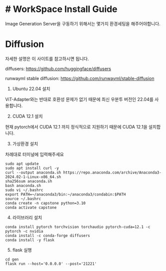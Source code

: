 # # WorkSpace Install Guide
Image Generation Server을 구동하기 위해서는 몇가지 환경세팅을 해주어야합니다.

# Diffusion
자세한 설명은 이 사이트를 참고하시면 됩니다.

diffusers: https://github.com/huggingface/diffusers

runwayml stable diffusion: https://github.com/runwayml/stable-diffusion

1. Ubuntu 22.04 설치

ViT-Adapter와는 반대로 호환성 문제가 없기 때문에 최신 우분투 버전인 22.04를 사용합니다.

2. CUDA 12.1 설치

현재 pytorch에서 CUDA 12.1 까지 정식적으로 지원하기 때문에 CUDA 12.1을 설치합니다.

3. 가상환경 설치

차례대로 터미널에 입력해주세요

```
sudo apt update
sudo apt install curl -y
curl --output anaconda.sh https://repo.anaconda.com/archive/Anaconda3-2024.02-1-Linux-x86_64.sh
sha256sum anaconda.sh
bash anaconda.sh
sudo vi ~/.bashrc
export PATH=~/anaconda3/bin:~/anaconda3/condabin:$PATH
source ~/.bashrc
conda create -n capstone python=3.10
conda activate capstone
```

4. 라이브러리 설치
```
conda install pytorch torchvision torchaudio pytorch-cuda=12.1 -c pytorch -c nvidia
conda install -c conda-forge diffusers
conda install -y flask
```

5. flask 실행
```
cd gen
flask run --host='0.0.0.0' --post='21221'
```